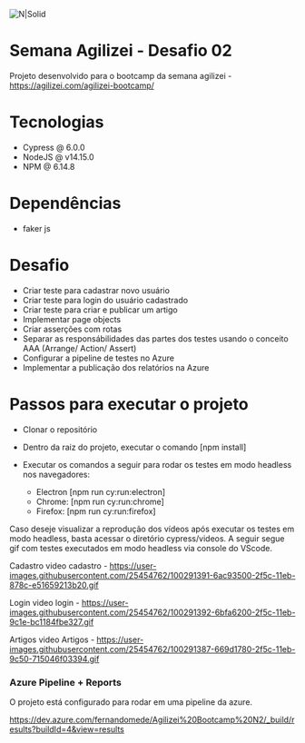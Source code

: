 ![N|Solid](https://www.cypress.io/static/33498b5f95008093f5f94467c61d20ab/59c46/cypress-logo.webp)

# Semana Agilizei - Desafio 02

Projeto desenvolvido para o bootcamp da semana agilizei - https://agilizei.com/agilizei-bootcamp/

# Tecnologias

  - Cypress @ 6.0.0
  - NodeJS @ v14.15.0
  - NPM @ 6.14.8

# Dependências

  - faker js
  
  
# Desafio

  - Criar teste para cadastrar novo usuário
  - Criar teste para login do usuário cadastrado
  - Criar teste para criar e publicar um artigo
  - Implementar page objects
  - Criar asserções com rotas
  - Separar as responsábilidades das partes dos testes usando o conceito AAA (Arrange/ Action/ Assert)
  - Configurar a pipeline de testes no Azure
  - Implementar a publicação dos relatórios na Azure

# Passos para executar o projeto

  - Clonar o repositório
  - Dentro da raiz do projeto, executar o comando [npm install]
  - Executar os comandos a seguir para rodar os testes em modo headless nos navegadores:
  
    - Electron [npm run cy:run:electron]
    - Chrome: [npm run cy:run:chrome]
    - Firefox: [npm run cy:run:firefox]


Caso deseje visualizar a reprodução dos vídeos após executar os testes em modo headless, basta acessar o diretório cypress/videos. A seguir segue gif com testes executados em modo headless via console do VScode. 

Cadastro
video cadastro - https://user-images.githubusercontent.com/25454762/100291391-6ac93500-2f5c-11eb-878c-e51659213b20.gif

Login
video login - https://user-images.githubusercontent.com/25454762/100291392-6bfa6200-2f5c-11eb-9c1e-bc1184fbe327.gif

Artigos
video Artigos - https://user-images.githubusercontent.com/25454762/100291387-669d1780-2f5c-11eb-9c50-715046f03394.gif


### Azure Pipeline + Reports
O projeto está configurado para rodar em uma pipeline da azure.

https://dev.azure.com/fernandomede/Agilizei%20Bootcamp%20N2/_build/results?buildId=4&view=results


